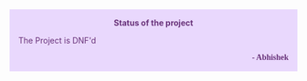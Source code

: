 <div class="warning" style='padding:0.1em; background-color:#E9D8FD; color:#69337A'>
<span>
<p style='margin-top:1em; text-align:center'>
<b>Status of the project</b></p>
<p style='margin-left:1em;'>
The Project is DNF'd
</p>
<p style='margin-bottom:1em; margin-right:1em; text-align:right; font-family:Georgia'> <b>- Abhishek</b> 
</p></span>
</div>